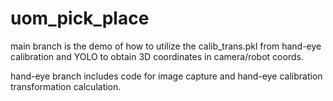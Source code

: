 # uom_pick_place

main branch is the demo of how to utilize the calib_trans.pkl from hand-eye calibration and YOLO to obtain 3D coordinates in camera/robot coords. 

hand-eye branch includes code for image capture and hand-eye calibration transformation calculation.
